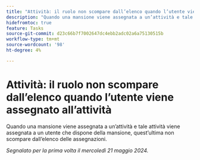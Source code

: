 ```yaml
---
title: "Attività: il ruolo non scompare dall’elenco quando l’utente viene assegnato all’attività"
description: "Quando una mansione viene assegnata a un’attività e tale attività viene assegnata a un utente che dispone della mansione, quest’ultima non scompare dall’elenco delle assegnazioni."
hidefromtoc: true
feature: Tasks
source-git-commit: d23c66b7f7002647dc4ebb2adc02a6a75130515b
workflow-type: tm+mt
source-wordcount: '98'
ht-degree: 4%

---
```



# Attività: il ruolo non scompare dall’elenco quando l’utente viene assegnato all’attività

Quando una mansione viene assegnata a un’attività e tale attività viene assegnata a un utente che dispone della mansione, quest’ultima non scompare dall’elenco delle assegnazioni.

_Segnalato per la prima volta il mercoledì 21 maggio 2024._

